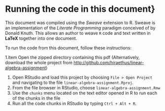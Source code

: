 # Running the code in this document}
This document was compiled using the *Sweave* extension to R.
Sweave is an implementation of the *Literate Programming*
paradigm conceived of by Donald Knuth. This allows an author to weave `R`
code and text written in **LaTeX** together into one document.

To run the code from this document, follow these instructions:


1.item Open the zipped directory containing this pdf
  (Alternatively, download the whole project from http://github.com/hiraethus/linear-algebra-assignment)

1. Open RStudio and load this project by choosing `File > Open Project` and navigating to the file `linear-algebra-assignment.Rproj`.
1. From the file browser in RStudio, choose `linear-algebra-assignment.Rnw`
1. Use the `chunks` menu located on the text editor opened in R to run each of the chunks in the file
1. Run all the code chunks in RStudio by typing `Ctrl + Alt + R`.
